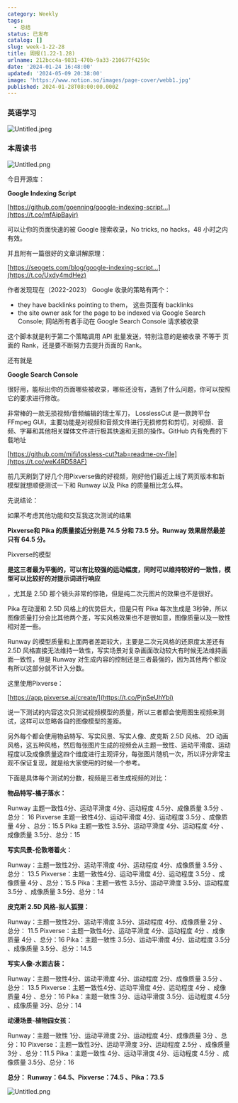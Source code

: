 ```yaml
---
category: Weekly
tags:
  - 总结
status: 已发布
catalog: []
slug: week-1-22-28
title: 周报(1.22-1.28)
urlname: 212bcc4a-9831-470b-9a33-210677f4259c
date: '2024-01-24 16:48:00'
updated: '2024-05-09 20:38:00'
image: 'https://www.notion.so/images/page-cover/webb1.jpg'
published: 2024-01-28T08:00:00.000Z
---
```


### 英语学习


![Untitled.jpeg](https://prod-files-secure.s3.us-west-2.amazonaws.com/5d24fe63-e567-4804-86f9-9fdc62e13082/13f89310-e18e-4344-b5f8-95c58ff07f1e/Untitled.jpeg?X-Amz-Algorithm=AWS4-HMAC-SHA256&X-Amz-Content-Sha256=UNSIGNED-PAYLOAD&X-Amz-Credential=ASIAZI2LB4662HAJWYGE%2F20250326%2Fus-west-2%2Fs3%2Faws4_request&X-Amz-Date=20250326T213422Z&X-Amz-Expires=3600&X-Amz-Security-Token=IQoJb3JpZ2luX2VjEM3%2F%2F%2F%2F%2F%2F%2F%2F%2F%2FwEaCXVzLXdlc3QtMiJHMEUCIQChI1dwkJTbX7AbRPGrC%2FYHSAaLEnh2LJxdmkn8wWNPAgIgYNXU%2FpFibmnPTvSfhg4fXXTjfpxn0YqBV82EbmhxiKoq%2FwMINhAAGgw2Mzc0MjMxODM4MDUiDLPnAEZqPFvqEfnw6CrcAw5pgjwOte3TDVafzxcwjxICQrAIbeki9%2Fa1v7zHn1%2FwlxgpR4Bhq00QenBdfvWfT0CIHtLhFJNLMKHl%2FVb0MnuD%2FKx9SWaNGacC7p6b%2BOLlzoegNirs9HS6FgfkG6DbIbTp%2FHN7eWnY23eDaljh4yDAYSViWoNSO1pspcT0fF%2BpuI4JAStt%2FAb0o%2Fp8PMTvd3nKZFr9txVpD8Q4rPUEAgjViqbrAa8AUo72Q49FHIqmU1T35fz0MWMrtbEkitrRoNaD70kkbS2TsulPe4NoZQLIOZ64spDW5NlNQa3OXeNeRmL5DgGBt89RQDUNJ16dheGJlriBngoSlpKdUWtYQO8VEDQUDsBco3qcsXbD2Z%2FfrpcETuBkcsTIjY3smf24IwC9WNz7dwIPWLH8ZssKa485DzKXa3uPvFUtCvcxZbcCBIwiH8wg44gnWGZscK0f4mi4wVGRLI5WD4kCXmlHkQ%2F2dlvamo9A6PpMtsVPphWhYWJOzeSCzRIRAs7F4DbNZ%2B9vcKDn7u3L6oP4DxR6Y19yR6xY0sYpHBY0nDunIOW9e1vGCwDb9Qlu2S978Lek0uro1gOgsWFDkjB3EUyj%2BXIofHRUIhx6O2nidIiPpKqFlnsxkpdCpCdv5mbPMPjQkb8GOqUBqdoeZh9f9yYthw7DJCAENzmkz17wdbzkNjrmeK85vhMQG5UEoBkSmeZlewyMN3FXisrbWK1m8ik48DAAgmBOvZcTGmwyMVLBQcM%2F4pmj75ihxwavsYidmj1Xk1XrplXZkbj7DAYVM0N%2B7CYdiIZ%2FlV7OEdK355doDRwFWr0%2BTso6zk3SsqEge50z7IXP0ELHGw3fg8qiPJEf8d57B7xzD9lGaFB2&X-Amz-Signature=88838bb6bbcbc068b472dce76b352c5a2f1924904a7b215bbd7ca680d233dd33&X-Amz-SignedHeaders=host&x-id=GetObject)


### 本周读书


![Untitled.png](https://prod-files-secure.s3.us-west-2.amazonaws.com/5d24fe63-e567-4804-86f9-9fdc62e13082/4230a01f-03e6-45a7-9f78-5892b7e77e85/Untitled.png?X-Amz-Algorithm=AWS4-HMAC-SHA256&X-Amz-Content-Sha256=UNSIGNED-PAYLOAD&X-Amz-Credential=ASIAZI2LB4662HAJWYGE%2F20250326%2Fus-west-2%2Fs3%2Faws4_request&X-Amz-Date=20250326T213422Z&X-Amz-Expires=3600&X-Amz-Security-Token=IQoJb3JpZ2luX2VjEM3%2F%2F%2F%2F%2F%2F%2F%2F%2F%2FwEaCXVzLXdlc3QtMiJHMEUCIQChI1dwkJTbX7AbRPGrC%2FYHSAaLEnh2LJxdmkn8wWNPAgIgYNXU%2FpFibmnPTvSfhg4fXXTjfpxn0YqBV82EbmhxiKoq%2FwMINhAAGgw2Mzc0MjMxODM4MDUiDLPnAEZqPFvqEfnw6CrcAw5pgjwOte3TDVafzxcwjxICQrAIbeki9%2Fa1v7zHn1%2FwlxgpR4Bhq00QenBdfvWfT0CIHtLhFJNLMKHl%2FVb0MnuD%2FKx9SWaNGacC7p6b%2BOLlzoegNirs9HS6FgfkG6DbIbTp%2FHN7eWnY23eDaljh4yDAYSViWoNSO1pspcT0fF%2BpuI4JAStt%2FAb0o%2Fp8PMTvd3nKZFr9txVpD8Q4rPUEAgjViqbrAa8AUo72Q49FHIqmU1T35fz0MWMrtbEkitrRoNaD70kkbS2TsulPe4NoZQLIOZ64spDW5NlNQa3OXeNeRmL5DgGBt89RQDUNJ16dheGJlriBngoSlpKdUWtYQO8VEDQUDsBco3qcsXbD2Z%2FfrpcETuBkcsTIjY3smf24IwC9WNz7dwIPWLH8ZssKa485DzKXa3uPvFUtCvcxZbcCBIwiH8wg44gnWGZscK0f4mi4wVGRLI5WD4kCXmlHkQ%2F2dlvamo9A6PpMtsVPphWhYWJOzeSCzRIRAs7F4DbNZ%2B9vcKDn7u3L6oP4DxR6Y19yR6xY0sYpHBY0nDunIOW9e1vGCwDb9Qlu2S978Lek0uro1gOgsWFDkjB3EUyj%2BXIofHRUIhx6O2nidIiPpKqFlnsxkpdCpCdv5mbPMPjQkb8GOqUBqdoeZh9f9yYthw7DJCAENzmkz17wdbzkNjrmeK85vhMQG5UEoBkSmeZlewyMN3FXisrbWK1m8ik48DAAgmBOvZcTGmwyMVLBQcM%2F4pmj75ihxwavsYidmj1Xk1XrplXZkbj7DAYVM0N%2B7CYdiIZ%2FlV7OEdK355doDRwFWr0%2BTso6zk3SsqEge50z7IXP0ELHGw3fg8qiPJEf8d57B7xzD9lGaFB2&X-Amz-Signature=ff13e9c88ed3a0f6e25ce19abfaafb77eb4f86ee78f88cd726d5e1b1a35c215e&X-Amz-SignedHeaders=host&x-id=GetObject)


今日开源库：


**Google Indexing Script**


[https://github.com/goenning/google-indexing-script…](https://t.co/mfAipBayir)


可以让你的页面快速的被 Google 搜索收录，No tricks, no hacks，48 小时之内有效。

并且附有一篇很好的文章讲解原理：


[https://seogets.com/blog/google-indexing-script…](https://t.co/Uxdy4mdHez)


作者发现现在（2022-2023） Google 收录的策略有两个：

- they have backlinks pointing to them， 这些页面有 backlinks
- the site owner ask for the page to be indexed via Google Search Console; 网站所有者手动在 Google Search Console 请求被收录

这个脚本就是利于第二个策略调用 API 批量发送，特别注意的是被收录 不等于 页面的 Rank，还是要不断努力去提升页面的 Rank。

还有就是


**Google Search Console**


很好用，能标出你的页面哪些被收录，哪些还没有，遇到了什么问题，你可以按照它的要求进行修改。


非常棒的一款无损视频/音频编辑的瑞士军刀， LosslessCut 是一款跨平台 FFmpeg GUI，主要功能是对视频和音频文件进行无损修剪和剪切，对视频、音频、字幕和其他相关媒体文件进行极其快速和无损的操作。GitHub 内有免费的下载地址


[https://github.com/mifi/lossless-cut?tab=readme-ov-file](https://t.co/weK4RD58AF)


前几天刷到了好几个用Pixverse做的好视频，刚好他们最近上线了网页版本和新模型就想顺便测试一下和 Runway 以及 Pika 的质量相比怎么样。

先说结论：

如果不考虑其他功能和交互我这次测试的结果


**Pixverse和 Pika 的质量接近分别是 74.5 分和 73.5 分。Runway 效果居然最差只有 64.5 分。**


Pixverse的模型


**是这三者最为平衡的，可以有比较强的运动幅度，同时可以维持较好的一致性，模型可以比较好的对提示词进行响应**


，尤其是 2.5D 那个镜头非常的惊艳，但是纯二次元图片的效果也不是很好。

Pika 在动漫和 2.5D 风格上的优势巨大，但是只有 Pika 每次生成是 3秒钟，所以图像质量打分会比其他两个差，写实风格效果也不是很如意，图像质量以及一致性相对差一些。

Runway 的模型质量和上面两者差距较大，主要是二次元风格的还原度太差还有 2.5D 风格直接无法维持一致性，写实场景对复杂画面改动较大有时候无法维持画面一致性，但是 Runway 对生成内容的控制还是三者最强的，因为其他两个都没有所以这部分就不计入分数。

这里使用Pixverse：


[https://app.pixverse.ai/create/](https://t.co/PjnSeUhYbi)


说一下测试的内容这次只测试视频模型的质量，所以三者都会使用图生视频来测试，这样可以忽略各自的图像模型的差距。

另外每个都会使用物品特写、写实风景、写实人像、皮克斯 2.5D 风格、 2D 动画风格，这五种风格，然后每张图片生成的视频会从主题一致性、运动平滑度、运动程度以及成像质量这四个维度进行主观评分，每张图片随机一次，所以评分非常主观不保证复现，就是给大家使用的时候一个参考。

下面是具体每个测试的分数，视频是三者生成视频的对比：


**物品特写-橘子落水：**


Runway   主题一致性4分、运动平滑度 4分、运动程度 4.5分、成像质量 3.5分 、总分： 16
Pixverse 主题一致性4分、运动平滑度 4分、运动程度 3.5分 、成像质量 4分 、总分：15.5
Pika 主题一致性 3.5分、运动平滑度 4分、运动程度 4分 、成像质量 3.5分、总分：15


**写实风景-伦敦塔着火：**


Runway：主题一致性2分、运动平滑度 4分、运动程度 4分、成像质量 3.5分 、总分： 13.5
Pixverse：主题一致性4分、运动平滑度 4分、运动程度 3.5分 、成像质量 4分 、总分：15.5
Pika：主题一致性 3.5分、运动平滑度 3.5分、运动程度 3.5分 、成像质量 3.5分、总分：14


**皮克斯 2.5D 风格-拟人狐狸：**


Runway：主题一致性2分、运动平滑度 3.5分、运动程度 4分、成像质量 2分 、总分： 11.5
Pixverse：主题一致性4分、运动平滑度 4分、运动程度 4分 、成像质量 4分 、总分：16
Pika：主题一致性 3.5分、运动平滑度 4分、运动程度 3.5分 、成像质量 3.5分、总分：14.5


**写实人像-水面古装：**


Runway：主题一致性4分、运动平滑度 4分、运动程度 2分、成像质量 3.5分 、总分： 13.5
Pixverse：主题一致性4分、运动平滑度 4分、运动程度 4分 、成像质量 4分 、总分：16
Pika：主题一致性 3分、运动平滑度 3.5分、运动程度 4.5分 、成像质量 3分、总分：14


**动漫场景-植物园女孩：**


Runway：主题一致性 1分、运动平滑度 2分、运动程度 4分、成像质量 3分 、总分：10
Pixverse：主题一致性3分、运动平滑度 3分、运动程度 2.5分 、成像质量 3分 、总分：11.5
Pika：主题一致性 4分、运动平滑度 4分、运动程度 4.5分 、成像质量 3.5分、总分：16


**总分： Runway：64.5、Pixverse：74.5 、Pika：73.5**


![Untitled.png](https://prod-files-secure.s3.us-west-2.amazonaws.com/5d24fe63-e567-4804-86f9-9fdc62e13082/8e04e5ad-2b05-4144-8058-53bf010acfd3/Untitled.png?X-Amz-Algorithm=AWS4-HMAC-SHA256&X-Amz-Content-Sha256=UNSIGNED-PAYLOAD&X-Amz-Credential=ASIAZI2LB4662HAJWYGE%2F20250326%2Fus-west-2%2Fs3%2Faws4_request&X-Amz-Date=20250326T213422Z&X-Amz-Expires=3600&X-Amz-Security-Token=IQoJb3JpZ2luX2VjEM3%2F%2F%2F%2F%2F%2F%2F%2F%2F%2FwEaCXVzLXdlc3QtMiJHMEUCIQChI1dwkJTbX7AbRPGrC%2FYHSAaLEnh2LJxdmkn8wWNPAgIgYNXU%2FpFibmnPTvSfhg4fXXTjfpxn0YqBV82EbmhxiKoq%2FwMINhAAGgw2Mzc0MjMxODM4MDUiDLPnAEZqPFvqEfnw6CrcAw5pgjwOte3TDVafzxcwjxICQrAIbeki9%2Fa1v7zHn1%2FwlxgpR4Bhq00QenBdfvWfT0CIHtLhFJNLMKHl%2FVb0MnuD%2FKx9SWaNGacC7p6b%2BOLlzoegNirs9HS6FgfkG6DbIbTp%2FHN7eWnY23eDaljh4yDAYSViWoNSO1pspcT0fF%2BpuI4JAStt%2FAb0o%2Fp8PMTvd3nKZFr9txVpD8Q4rPUEAgjViqbrAa8AUo72Q49FHIqmU1T35fz0MWMrtbEkitrRoNaD70kkbS2TsulPe4NoZQLIOZ64spDW5NlNQa3OXeNeRmL5DgGBt89RQDUNJ16dheGJlriBngoSlpKdUWtYQO8VEDQUDsBco3qcsXbD2Z%2FfrpcETuBkcsTIjY3smf24IwC9WNz7dwIPWLH8ZssKa485DzKXa3uPvFUtCvcxZbcCBIwiH8wg44gnWGZscK0f4mi4wVGRLI5WD4kCXmlHkQ%2F2dlvamo9A6PpMtsVPphWhYWJOzeSCzRIRAs7F4DbNZ%2B9vcKDn7u3L6oP4DxR6Y19yR6xY0sYpHBY0nDunIOW9e1vGCwDb9Qlu2S978Lek0uro1gOgsWFDkjB3EUyj%2BXIofHRUIhx6O2nidIiPpKqFlnsxkpdCpCdv5mbPMPjQkb8GOqUBqdoeZh9f9yYthw7DJCAENzmkz17wdbzkNjrmeK85vhMQG5UEoBkSmeZlewyMN3FXisrbWK1m8ik48DAAgmBOvZcTGmwyMVLBQcM%2F4pmj75ihxwavsYidmj1Xk1XrplXZkbj7DAYVM0N%2B7CYdiIZ%2FlV7OEdK355doDRwFWr0%2BTso6zk3SsqEge50z7IXP0ELHGw3fg8qiPJEf8d57B7xzD9lGaFB2&X-Amz-Signature=680f537641839440711fc3c0594aff183fbf563fbfd0602331822021be478644&X-Amz-SignedHeaders=host&x-id=GetObject)

